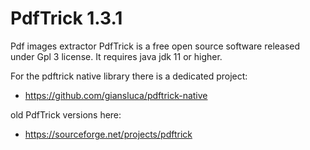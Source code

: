 # PdfTrick 1.3.1

Pdf images extractor
PdfTrick is a free open source software released under Gpl 3 license. It requires java jdk 11 or higher.  

For the pdftrick native library there is a dedicated project:
- https://github.com/giansluca/pdftrick-native

old PdfTrick versions here:
- https://sourceforge.net/projects/pdftrick